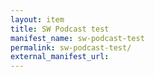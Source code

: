 ```yaml
---
layout: item
title: SW Podcast test
manifest_name: sw-podcast-test
permalink: sw-podcast-test/
external_manifest_url: 
---
```

<!-- Add an essay or interpretive material below this line,
using HTML or markdown.  Do not modify this file above this line -->
